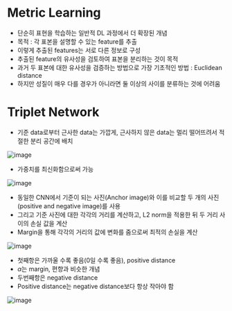 # Metric Learning

- 단순히 표현을 학습하는 일반적 DL 과정에서 더 확장된 개념
- 목적 : 각 표본을 설명할 수 있는 feature를 추출
- 이렇게 추출된 features는 서로 다른 정보로 구성
- 추출된 feature의 유사성을 검토하여 표본을 분리하는 것이 목적
- 과거 두 표본에 대한 유사성을 검증하는 방법으로 가장 기초적인 방법 : Euclidean distance
- 하지만 성질이 매우 다를 경우가 아니라면 둘 이상의 사이를 분류하는 것에 어려움

# Triplet Network
- 기준 data로부터 근사한 data는 가깝게, 근사하지 않은 data는 멀리 떨어뜨려서 적절한 분리 공간에 배치

![image](https://user-images.githubusercontent.com/80622859/235295712-055ee365-5562-4b37-bc44-e914c22f9f10.png)

- 가중치를 최신화함으로써 가능

![image](https://user-images.githubusercontent.com/80622859/235295735-406f9552-4f00-466b-8ff2-7ecc6c4c725c.png)

- 동일한 CNN에서 기준이 되는 사진(Anchor image)와 이를 비교할 두 개의 사진(positive and negative image)를 사용
- 그리고 기준 사진에 대한 각각의 거리를 계산하고, L2 norm을 적용한 뒤 두 거리 사이의 손실 값을 계산
- Margin을 통해 각각의 거리의 값에 변화를 줌으로써 최적의 손실을 계산

![image](https://user-images.githubusercontent.com/80622859/235295772-193fa16d-5465-4751-b1cf-b6bf6eaad1b0.png)

- 첫째항은 가까울 수록 좋음(0일 수록 좋음), positive distance
- $\alpha$는 margin, 편향과 비슷한 개념
- 두번째항은 negative distance
- Positive distance는 negative distance보다 항상 작아야 함

![image](https://user-images.githubusercontent.com/80622859/235295850-811d8a9a-53fc-435b-856a-2a3f632893b2.png)


